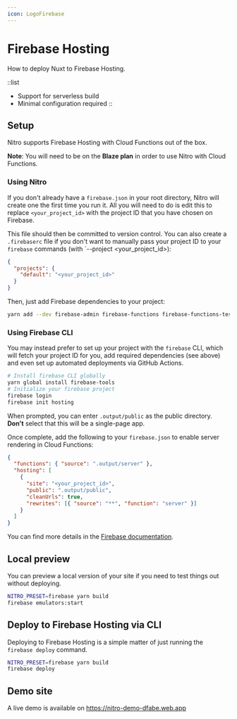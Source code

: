 ```yaml
---
icon: LogoFirebase
---
```


# Firebase Hosting

How to deploy Nuxt to Firebase Hosting.

::list
- Support for serverless build
- Minimal configuration required
::


## Setup

Nitro supports Firebase Hosting with Cloud Functions out of the box.

**Note**: You will need to be on the **Blaze plan** in order to use Nitro with Cloud Functions.

### Using Nitro

If you don't already have a `firebase.json` in your root directory, Nitro will create one the first time you run it. All you will need to do is edit this to replace `<your_project_id>` with the project ID that you have chosen on Firebase.

This file should then be committed to version control. You can also create a `.firebaserc` file if you don't want to manually pass your project ID to your `firebase` commands (with `--project <your_project_id>):
```json [.firebaserc]
{
  "projects": {
    "default": "<your_project_id>"
  }
}
```

Then, just add Firebase dependencies to your project:

```bash
yarn add --dev firebase-admin firebase-functions firebase-functions-test
```

### Using Firebase CLI

You may instead prefer to set up your project with the `firebase` CLI, which will fetch your project ID for you, add required dependencies (see above) and even set up automated deployments via GitHub Actions.

```bash
# Install firebase CLI globally
yarn global install firebase-tools
# Initialize your firebase project
firebase login
firebase init hosting
```

When prompted, you can enter `.output/public` as the public directory. **Don't** select that this will be a single-page app.

Once complete, add the following to your `firebase.json` to enable server rendering in Cloud Functions:
```json [firebase.json]
{
  "functions": { "source": ".output/server" },
  "hosting": [
    {
      "site": "<your_project_id>",
      "public": ".output/public",
      "cleanUrls": true,
      "rewrites": [{ "source": "**", "function": "server" }]
    }
  ]
}
```

You can find more details in the [Firebase documentation](https://firebase.google.com/docs/hosting/quickstart).

## Local preview

You can preview a local version of your site if you need to test things out without deploying.

```bash
NITRO_PRESET=firebase yarn build
firebase emulators:start
```

## Deploy to Firebase Hosting via CLI

Deploying to Firebase Hosting is a simple matter of just running the `firebase deploy` command.

```bash
NITRO_PRESET=firebase yarn build
firebase deploy
```

## Demo site

A live demo is available on https://nitro-demo-dfabe.web.app
